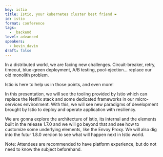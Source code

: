 ```yaml
---
key: istio
title: Istio, your kubernetes cluster best friend ❤️
id: istio
format: conference
tags:
  - _backend
level: advanced
speakers:
  - kevin_davin
draft: false
---
```


In a distributed world, we are facing new challenges. Circuit-breaker, retry, timeout, blue-green deployment, A/B testing, pool-ejection... replace our old monolith problem.

Istio is here to help us in those points, and even more!

In this presentation, we will see the tooling provided by Istio which can replace the Netflix stack and some dedicated frameworks in our micro-services environment. With this, we will see new paradigms of development brought by Istio to deploy and operate application with resiliency.

We are gonna explore the architecture of Istio, its internal and the elements built in the release 1.7.0 and we will go beyond that and see how to customize some underlying elements, like the Envoy Proxy. We will also dig into the futur 1.8.0 version to see what will happen next in Istio world.

Note: Attendees are recommended to have platform experience, but do not need to know the subject beforehand.